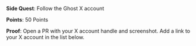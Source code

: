 **Side Quest**: Follow the Ghost X account

**Points**: 50 Points

**Proof**: Open a PR with your X account handle and screenshot. Add a link to your X account in the list below.
